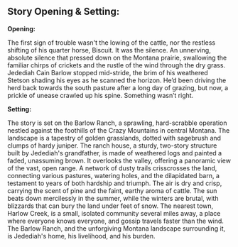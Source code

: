 ## Story Opening & Setting:

**Opening:**

The first sign of trouble wasn't the lowing of the cattle, nor the restless shifting of his quarter horse, Biscuit. It was the silence. An unnerving, absolute silence that pressed down on the Montana prairie, swallowing the familiar chirps of crickets and the rustle of the wind through the dry grass. Jedediah Cain Barlow stopped mid-stride, the brim of his weathered Stetson shading his eyes as he scanned the horizon. He’d been driving the herd back towards the south pasture after a long day of grazing, but now, a prickle of unease crawled up his spine. Something wasn’t right.

**Setting:**

The story is set on the Barlow Ranch, a sprawling, hard-scrabble operation nestled against the foothills of the Crazy Mountains in central Montana. The landscape is a tapestry of golden grasslands, dotted with sagebrush and clumps of hardy juniper. The ranch house, a sturdy, two-story structure built by Jedediah's grandfather, is made of weathered logs and painted a faded, unassuming brown. It overlooks the valley, offering a panoramic view of the vast, open range. A network of dusty trails crisscrosses the land, connecting various pastures, watering holes, and the dilapidated barn, a testament to years of both hardship and triumph. The air is dry and crisp, carrying the scent of pine and the faint, earthy aroma of cattle. The sun beats down mercilessly in the summer, while the winters are brutal, with blizzards that can bury the land under feet of snow. The nearest town, Harlow Creek, is a small, isolated community several miles away, a place where everyone knows everyone, and gossip travels faster than the wind. The Barlow Ranch, and the unforgiving Montana landscape surrounding it, is Jedediah's home, his livelihood, and his burden.
